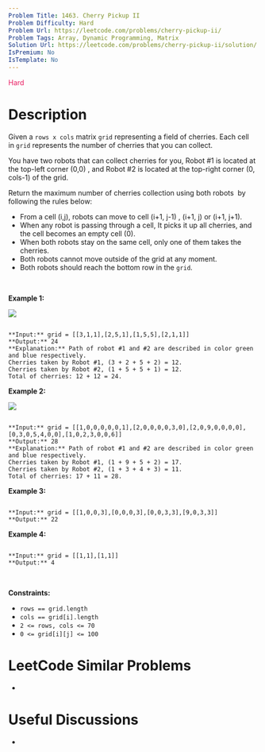 ```yaml
---
Problem Title: 1463. Cherry Pickup II
Problem Difficulty: Hard
Problem Url: https://leetcode.com/problems/cherry-pickup-ii/
Problem Tags: Array, Dynamic Programming, Matrix
Solution Url: https://leetcode.com/problems/cherry-pickup-ii/solution/
IsPremium: No
IsTemplate: No
---
```


<span style="color: rgb(233, 30, 99);">Hard</span>

# Description

Given a `rows x cols` matrix `grid` representing a field of cherries. Each cell in `grid` represents the number of cherries that you can collect.


You have two robots that can collect cherries for you, Robot #1 is located at the top-left corner (0,0) , and Robot #2 is located at the top-right corner (0, cols-1) of the grid.


Return the maximum number of cherries collection using both robots  by following the rules below:


* From a cell (i,j), robots can move to cell (i+1, j-1) , (i+1, j) or (i+1, j+1).
* When any robot is passing through a cell, It picks it up all cherries, and the cell becomes an empty cell (0).
* When both robots stay on the same cell, only one of them takes the cherries.
* Both robots cannot move outside of the grid at any moment.
* Both robots should reach the bottom row in the `grid`.


 


**Example 1:**


**![](https://assets.leetcode.com/uploads/2020/04/29/sample_1_1802.png)**



```

**Input:** grid = [[3,1,1],[2,5,1],[1,5,5],[2,1,1]]
**Output:** 24
**Explanation:** Path of robot #1 and #2 are described in color green and blue respectively.
Cherries taken by Robot #1, (3 + 2 + 5 + 2) = 12.
Cherries taken by Robot #2, (1 + 5 + 5 + 1) = 12.
Total of cherries: 12 + 12 = 24.

```

**Example 2:**


**![](https://assets.leetcode.com/uploads/2020/04/23/sample_2_1802.png)**



```

**Input:** grid = [[1,0,0,0,0,0,1],[2,0,0,0,0,3,0],[2,0,9,0,0,0,0],[0,3,0,5,4,0,0],[1,0,2,3,0,0,6]]
**Output:** 28
**Explanation:** Path of robot #1 and #2 are described in color green and blue respectively.
Cherries taken by Robot #1, (1 + 9 + 5 + 2) = 17.
Cherries taken by Robot #2, (1 + 3 + 4 + 3) = 11.
Total of cherries: 17 + 11 = 28.

```

**Example 3:**



```

**Input:** grid = [[1,0,0,3],[0,0,0,3],[0,0,3,3],[9,0,3,3]]
**Output:** 22

```

**Example 4:**



```

**Input:** grid = [[1,1],[1,1]]
**Output:** 4

```

 


**Constraints:**


* `rows == grid.length`
* `cols == grid[i].length`
* `2 <= rows, cols <= 70`
* `0 <= grid[i][j] <= 100`




# LeetCode Similar Problems

- []()

# Useful Discussions

- []()
